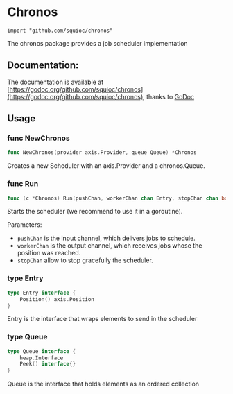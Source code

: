 # Chronos

    import "github.com/squioc/chronos"

The chronos package provides a job scheduler implementation

## Documentation:

The documentation is available at [https://godoc.org/github.com/squioc/chronos](https://godoc.org/github.com/squioc/chronos), thanks to [GoDoc](http://godoc.org)

## Usage

### func NewChronos
```go
func NewChronos(provider axis.Provider, queue Queue) *Chronos
```
Creates a new Scheduler with an axis.Provider and a chronos.Queue.

### func Run
```go
func (c *Chronos) Run(pushChan, workerChan chan Entry, stopChan chan bool)
```
Starts the scheduler (we recommend to use it in a goroutine).

Parameters:

 - `pushChan` is the input channel, which delivers jobs to schedule.
 - `workerChan` is the output channel, which receives jobs whose the position was reached.
 - `stopChan` allow to stop gracefully the scheduler.

### type Entry
```go
type Entry interface {
	Position() axis.Position
}
```
Entry is the interface that wraps elements to send in the scheduler

### type Queue
```go
type Queue interface {
	heap.Interface
	Peek() interface{}
}
```
Queue is the interface that holds elements as an ordered collection

